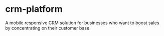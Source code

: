# crm-platform
A mobile responsive CRM solution for businesses who want to boost sales by concentrating on their customer base.
